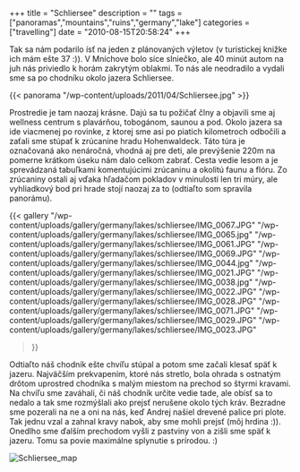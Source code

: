 +++
title = "Schliersee"
description = ""
tags = ["panoramas","mountains","ruins","germany","lake"]
categories = ["travelling"]
date = "2010-08-15T20:58:24"
+++

Tak sa nám podarilo ísť na jeden z plánovaných výletov (v turistickej knižke ich mám ešte 37 :)). V
Mníchove bolo síce slniečko, ale 40 minút autom na juh nás priviedlo k horám zakrytým oblakmi. To
nás ale neodradilo a vydali sme sa po chodníku okolo jazera Schliersee.


{{< panorama "/wp-content/uploads/2011/04/Schliersee.jpg"  >}}

Prostredie je tam naozaj krásne. Dajú sa tu požičať člny a objavili sme aj wellness centrum s
plavárňou, tobogánom, saunou a pod. Okolo jazera sa ide viacmenej po rovinke, z ktorej sme asi po
piatich kilometroch odbočili a zaťali sme stúpať k zrúcanine hradu Hohenwaldeck. Táto túra je
označovaná ako nenáročná, vhodná aj pre deti, ale prevýšenie 220m na pomerne krátkom úseku nám dalo
celkom zabrať. Cesta vedie lesom a je sprevádzaná tabuľkami komentujúcimi zrúcaninu a okolitú faunu
a flóru. Zo zrúcaniny ostali aj vďaka hľadačom pokladov v minulosti len tri múry, ale vyhliadkový
bod pri hrade stojí naozaj za to (odtiaľto som spravila panorámu).

{{< gallery
    "/wp-content/uploads/gallery/germany/lakes/schliersee/IMG_0067.JPG"
    "/wp-content/uploads/gallery/germany/lakes/schliersee/IMG_0065.jpg"
    "/wp-content/uploads/gallery/germany/lakes/schliersee/IMG_0061.JPG"
    "/wp-content/uploads/gallery/germany/lakes/schliersee/IMG_0069.JPG"
    "/wp-content/uploads/gallery/germany/lakes/schliersee/IMG_0044.jpg"
    "/wp-content/uploads/gallery/germany/lakes/schliersee/IMG_0021.JPG"
    "/wp-content/uploads/gallery/germany/lakes/schliersee/IMG_0038.jpg"
    "/wp-content/uploads/gallery/germany/lakes/schliersee/IMG_0022.JPG"
    "/wp-content/uploads/gallery/germany/lakes/schliersee/IMG_0028.JPG"
    "/wp-content/uploads/gallery/germany/lakes/schliersee/IMG_0071.JPG"
    "/wp-content/uploads/gallery/germany/lakes/schliersee/IMG_0029.JPG"
    "/wp-content/uploads/gallery/germany/lakes/schliersee/IMG_0023.JPG"
>}}

Odtiaľto náš chodník ešte chvíľu stúpal a potom sme začali klesať späť k jazeru. Najväčším
prekvapením, ktoré nás stretlo, bola ohrada s ostnatým drôtom uprostred chodníka s malým miestom na
prechod so štyrmi kravami. Na chvíľu sme zaváhali, či náš chodník určite vedie tade, ale obísť sa
to nedalo a tak sme rozmýšlali ako prejsť nerušene okolo tých kráv. Bezradne sme pozerali na ne a
oni na nás, keď Andrej našiel drevené palice pri plote. Tak jednu vzal a zahnal kravy nabok, aby
sme mohli prejsť (môj hrdina :)). Onedlho sme ďalším prechodom vyšli z pastviny von a zišli sme
späť k jazeru. Tomu sa povie maximálne splynutie s prírodou. :)

<img alt="Schliersee_map"
src="http://www.ajka-andrej.com/wp-content/uploads/2010/08/Schliersee_map.png" /></pre>